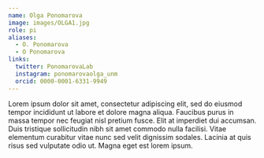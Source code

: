 ```yaml
---
name: Olga Ponomarova
image: images/OLGA1.jpg
role: pi
aliases:
  - O. Ponomarova
  - O Ponomarova
links:
  twitter: PonomarovaLab
  instagram: ponomarovaolga_unm
  orcid: 0000-0001-6331-9949
---
```


Lorem ipsum dolor sit amet, consectetur adipiscing elit, sed do eiusmod tempor incididunt ut labore et dolore magna aliqua.
Faucibus purus in massa tempor nec feugiat nisl pretium fusce.
Elit at imperdiet dui accumsan.
Duis tristique sollicitudin nibh sit amet commodo nulla facilisi.
Vitae elementum curabitur vitae nunc sed velit dignissim sodales.
Lacinia at quis risus sed vulputate odio ut.
Magna eget est lorem ipsum.
